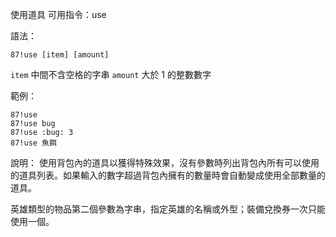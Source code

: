 使用道具
可用指令：use

語法：
```
87!use [item] [amount]
```
`item` 中間不含空格的字串
`amount` 大於 1 的整數數字

範例：
```
87!use
87!use bug
87!use :bug: 3
87!use 魚餌
```
說明：
使用背包內的道具以獲得特殊效果，沒有參數時列出背包內所有可以使用的道具列表。如果輸入的數字超過背包內擁有的數量時會自動變成使用全部數量的道具。

英雄類型的物品第二個參數為字串，指定英雄的名稱或外型；裝備兌換券一次只能使用一個。
